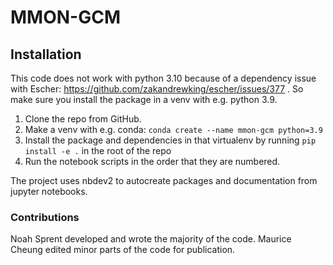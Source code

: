 MMON-GCM
================

<!-- WARNING: THIS FILE WAS AUTOGENERATED! DO NOT EDIT! -->

## Installation

This code does not work with python 3.10 because of a dependency issue
with Escher: https://github.com/zakandrewking/escher/issues/377 . So
make sure you install the package in a venv with e.g. python 3.9.

1.  Clone the repo from GitHub.
2.  Make a venv with e.g. conda:
    `conda create --name mmon-gcm python=3.9`
3.  Install the package and dependencies in that virtualenv by running
    `pip install -e .` in the root of the repo
4.  Run the notebook scripts in the order that they are numbered.

The project uses nbdev2 to autocreate packages and documentation from
jupyter notebooks.

### Contributions

Noah Sprent developed and wrote the majority of the code. Maurice Cheung
edited minor parts of the code for publication.
